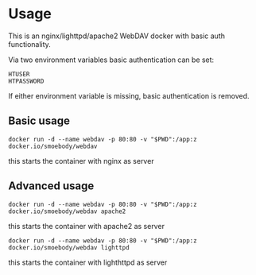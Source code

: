 # Usage
This is an nginx/lighttpd/apache2 WebDAV docker with basic auth functionality.

Via two environment variables basic authentication can be set:

	HTUSER
	HTPASSWORD

If either environment variable is missing, basic authentication is removed.

## Basic usage

	docker run -d --name webdav -p 80:80 -v "$PWD":/app:z docker.io/smoebody/webdav

this starts the container with nginx as server

## Advanced usage

	docker run -d --name webdav -p 80:80 -v "$PWD":/app:z docker.io/smoebody/webdav apache2

this starts the container with apache2 as server

	docker run -d --name webdav -p 80:80 -v "$PWD":/app:z docker.io/smoebody/webdav lighttpd

this starts the container with lighthttpd as server

